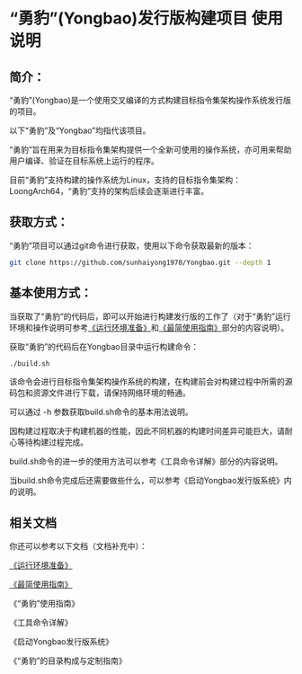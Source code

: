 # “勇豹”(Yongbao)发行版构建项目 使用说明

## 简介：

“勇豹”(Yongbao)是一个使用交叉编译的方式构建目标指令集架构操作系统发行版的项目。

以下“勇豹”及“Yongbao”均指代该项目。

“勇豹”旨在用来为目标指令集架构提供一个全新可使用的操作系统，亦可用来帮助用户编译、验证在目标系统上运行的程序。

目前“勇豹”支持构建的操作系统为Linux，支持的目标指令集架构：LoongArch64，“勇豹”支持的架构后续会逐渐进行丰富。

## 获取方式：

“勇豹”项目可以通过git命令进行获取，使用以下命令获取最新的版本：

```sh
git clone https://github.com/sunhaiyong1978/Yongbao.git --depth 1
```

## 基本使用方式：

当获取了“勇豹”的代码后，即可以开始进行构建发行版的工作了（对于“勇豹”运行环境和操作说明可参考[《运行环境准备》](docs/运行环境准备.md)和[《最简使用指南》](docs/最简使用指南.md)部分的内容说明）。

获取“勇豹”的代码后在Yongbao目录中运行构建命令：

```sh
./build.sh
```

该命令会进行目标指令集架构操作系统的构建，在构建前会对构建过程中所需的源码包和资源文件进行下载，请保持网络环境的畅通。

可以通过 -h 参数获取build.sh命令的基本用法说明。

因构建过程取决于构建机器的性能，因此不同机器的构建时间差异可能巨大，请耐心等待构建过程完成。

build.sh命令的进一步的使用方法可以参考《工具命令详解》部分的内容说明。

当build.sh命令完成后还需要做些什么，可以参考《启动Yongbao发行版系统》内的说明。

## 相关文档

你还可以参考以下文档（文档补充中）：

[《运行环境准备》](docs/运行环境准备.md)

[《最简使用指南》](docs/最简使用指南.md)

《“勇豹”使用指南》

《工具命令详解》

《启动Yongbao发行版系统》

《“勇豹”的目录构成与定制指南》
